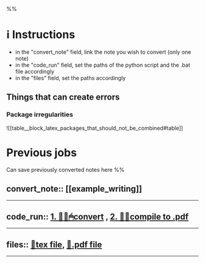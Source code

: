 %%
# ℹ Instructions
- in the "convert_note" field, link the note you wish to convert (only one note)
- in the "code_run" field, set the paths of the python script and the .bat file accordingly
- in the "files" field, set the paths accordingly

## Things that can create errors
### Package irregularities

![[table__block_latex_packages_that_should_not_be_combined#table]]


# Previous jobs
Can save previously converted notes here
%%

convert_note:: [[example_writing]]
--

---

code_run:: [1. 👨‍💻🖱convert](<file:///C:/Users/dvrch/Desktop/Memoire 2024/Straightforward-Obsidian2Latex/Straightforward-Obsidian2Latex-DV/converter.py>) , [2. 👨‍💻compile to .pdf](<file:///C:/Users/dvrch/Desktop/Memoire 2024/Straightforward-Obsidian2Latex/Straightforward-Obsidian2Latex-DV/compile_and_open.sh>)
--


---


files::  [📁tex file](<file:///C:/Users/dvrch/Desktop/Memoire 2024/Straightforward-Obsidian2Latex/Straightforward-Obsidian2Latex-DV/example_vault/✍Writing/example_writing.tex>), [📁.pdf file](<file:///C:/Users/dvrch/Desktop/Memoire 2024/Straightforward-Obsidian2Latex/Straightforward-Obsidian2Latex-DV/example_vault/✍Writing/example_writing.pdf>)
-- 

---